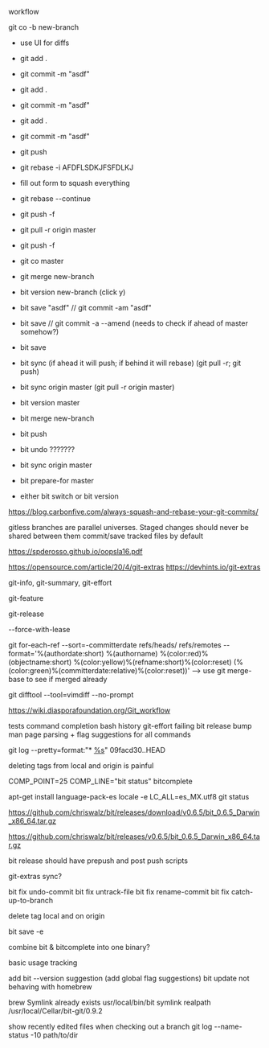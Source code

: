 workflow 

git co -b new-branch

- use UI for diffs
- git add .
- git commit -m "asdf"

- git add .
- git commit -m "asdf"

- git add .
- git commit -m "asdf"


- git push


- git rebase -i AFDFLSDKJFSFDLKJ


- fill out form to squash everything 


- git rebase --continue


- git push -f 


- git pull -r origin master


- git push -f 


- git co master 


- git merge new-branch



- bit version new-branch (click y)
- bit save "asdf"  // git commit -am "asdf"
- bit save         // git commit -a --amend (needs to check if ahead of master somehow?)
- bit save
- bit sync (if ahead it will push; if behind it will rebase) (git pull -r; git push)
- bit sync origin master (git pull -r origin master)
- bit version master 
- bit merge new-branch
- bit push


- bit undo ???????
- bit sync origin master
- bit prepare-for master
- either bit switch or bit version


https://blog.carbonfive.com/always-squash-and-rebase-your-git-commits/

gitless 
branches are parallel universes. Staged changes should never be shared between them
commit/save tracked files by default 

https://spderosso.github.io/oopsla16.pdf

https://opensource.com/article/20/4/git-extras
https://devhints.io/git-extras


git-info, git-summary, git-effort

git-feature

git-release


--force-with-lease


git for-each-ref --sort=-committerdate refs/heads/ refs/remotes --format='%(authordate:short) %(authorname) %(color:red)%(objectname:short) %(color:yellow)%(refname:short)%(color:reset) (%(color:green)%(committerdate:relative)%(color:reset))'
--> use git merge-base to see if merged already

git difftool --tool=vimdiff --no-prompt

https://wiki.diasporafoundation.org/Git_workflow

tests
command completion
bash history
git-effort failing 
bit release bump
man page parsing + flag suggestions for all commands 


git log --pretty=format:"* [%s](https://github.com/chriswalz/bit/commit/%H)" 09facd30..HEAD

deleting tags from local and origin is painful

COMP_POINT=25 COMP_LINE="bit status" bitcomplete

apt-get install language-pack-es
locale -e
LC_ALL=es_MX.utf8 git status


https://github.com/chriswalz/bit/releases/download/v0.6.5/bit_0.6.5_Darwin_x86_64.tar.gz

https://github.com/chriswalz/bit/releases/v0.6.5/bit_0.6.5_Darwin_x86_64.tar.gz

bit release should have prepush and post push scripts

git-extras sync?

bit fix undo-commit
bit fix untrack-file
bit fix rename-commit
bit fix catch-up-to-branch

delete tag local and on origin

bit save -e 

combine bit & bitcomplete into one binary?

basic usage tracking

add bit --version suggestion (add global flag suggestions)
bit update not behaving with homebrew 

brew Symlink
already exists 
usr/local/bin/bit
symlink
realpath /usr/local/Cellar/bit-git/0.9.2


show recently edited files when checking out a branch
git log --name-status -10 path/to/dir